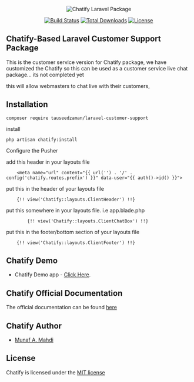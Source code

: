 <p style="text-align:center;width:100%;"><img src="https://github.com/tauseedzaman/laravel-customer-support/assets/64689921/582e0e3d-a07d-4fa8-9676-70eec1c29b27" alt="Chatify Laravel Package"></p>

<p align="center">
<a href="https://github.com/laravel/telescope/actions"><img src="https://poser.pugx.org/munafio/chatify/v/stable?style=flat-square" alt="Build Status"></a>
<a href="https://packagist.org/packages/munafio/chatify"><img src="https://poser.pugx.org/munafio/chatify/downloads?style=flat-square" alt="Total Downloads"></a>
<a href="https://packagist.org/packages/munafio/chatify"><img src="https://poser.pugx.org/munafio/chatify/license?style=flat-square" alt="License"></a>
</p>

## Chatify-Based Laravel Customer Support Package
This is the customer service version for Chatify package, we have customized the Chatify so this can be used as a customer service live chat package... its not completed yet

this will allow webmasters to chat live with their customers,


## Installation
``
composer require tauseedzaman/laravel-customer-support
``

install

``
php artisan chatify:install
``

Configure the Pusher 


add this header in your layouts file

```
    <meta name="url" content="{{ url('') . '/' . config('chatify.routes.prefix') }}" data-user="{{ auth()->id() }}">

```
put this in the header of your layouts file
```
    {!! view('Chatify::layouts.ClientHeader') !!}
```

put this somewhere in your layouts file. i.e app.blade.php
```
        {!! view('Chatify::layouts.ClientChatBox') !!}

```

put this in the footer/bottom section of your layouts file
```
    {!! view('Chatify::layouts.ClientFooter') !!}
```


## Chatify Demo

- Chatify Demo app - [Click Here](https://github.com/munafio/chatify-demo).
<!-- - Demo video on YouTube - [Click Here](https://youtu.be/gjo74FUJJPI) -->

## Chatify Official Documentation

The official documentation can be found [here](https://chatify.munafio.com)

## Chatify Author

- [Munaf A. Mahdi](https://www.munafio.com)

## License

Chatify is licensed under the [MIT license](https://choosealicense.com/licenses/mit/)
